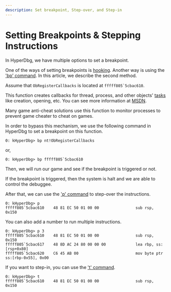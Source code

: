 ```yaml
---
description: Set breakpoint, Step-over, and Step-in
---
```


# Setting Breakpoints & Stepping Instructions

In HyperDbg, we have multiple options to set a breakpoint.

One of the ways of setting breakpoints is [hooking](https://docs.hyperdbg.org/using-hyperdbg/kernel-mode-debugging/examples/events/hooking-any-function). Another way is using the ['bp' command](https://docs.hyperdbg.org/commands/debugging-commands/bp). In this article, we describe the second method.

Assume that `ObRegisterCallbacks` is located at ``fffff805`5cbac610``.

This function creates callbacks for thread, process, and other objects' [tasks ](https://rayanfam.com/topics/reversing-windows-internals-part1/)like creation, opening, etc. You can see more information at [MSDN](https://docs.microsoft.com/en-us/windows-hardware/drivers/ddi/wdm/nf-wdm-obregistercallbacks).

Many game anti-cheat solutions use this function to monitor processes to prevent game cheater to cheat on games.

In order to bypass this mechanism, we use the following command in HyperDbg to set a breakpoint on this function.

```
0: kHyperDbg> bp nt!ObRegisterCallbacks
```

or,

```
0: kHyperDbg> bp fffff805`5cbac610
```

Then, we will run our game and see if the breakpoint is triggered or not.

If the breakpoint is triggered, then the system is halt and we are able to control the debuggee.

After that, we can use the ['p' command](https://docs.hyperdbg.org/commands/debugging-commands/p) to step-over the instructions.

```
0: kHyperDbg> p 
fffff805`5cbac610    48 81 EC 50 01 00 00                sub rsp, 0x150
```

You can also add a number to run multiple instructions.

```
0: kHyperDbg> p 3
fffff805`5cbac610    48 81 EC 50 01 00 00                sub rsp, 0x150
fffff805`5cbac617    48 8D AC 24 80 00 00 00             lea rbp, ss:[rsp+0x80]
fffff805`5cbac620    C6 45 AB 00                         mov byte ptr ss:[rbp-0x55], 0x00
```

If you want to step-in, you can use the ['t' command](https://docs.hyperdbg.org/commands/debugging-commands/t).

```
0: kHyperDbg> t
fffff805`5cbac610    48 81 EC 50 01 00 00                sub rsp, 0x150
```
